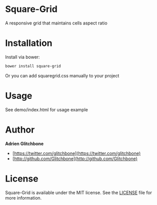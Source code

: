 Square-Grid
=========

A responsive grid that maintains cells aspect ratio

Installation
============

Install via bower:

```sh
bower install square-grid
```

Or you can add squaregrid.css manually to your project

Usage
=====

See demo/index.html for usage example

Author
======

**Adrien Glitchbone**

+ [https://twitter.com/glitchbone](https://twitter.com/glitchbone)
+ [http://github.com/Glitchbone](http://github.com/Glitchbone)

License
=======

Square-Grid is available under the MIT license. See the [LICENSE](LICENSE) file for more information.  